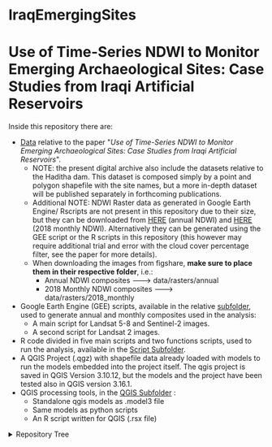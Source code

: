# IraqEmergingSites
# Use of Time-Series NDWI to Monitor Emerging Archaeological Sites: Case Studies from Iraqi Artificial Reservoirs

Inside this repository there are:
* [Data](https://github.com/andreatitolo/IraqEmergingSites/tree/master/data) relative to the paper "*Use of Time-Series NDWI to Monitor Emerging Archaeological Sites: Case Studies from Iraqi Artificial Reservoirs*".
  * NOTE: the present digital archive  also  include the datasets relative to the Haditha dam. This dataset is composed simply by a point and polygon shapefile with the site names, but a more in-depth dataset will be published separately in forthcoming publications.
  * Additional NOTE: NDWI Raster data as generated in Google Earth Engine/ Rscripts are not present in this repository due to their size, but they can be downloaded from [HERE](https://figshare.com/s/9c749336fb27342a4f18) (annual NDWI) and [HERE](https://figshare.com/s/ff067df594ce72300409) (2018 monthly NDWI). Alternatively they can be generated using the GEE script or the R scripts in this repository (this however may require additional trial and error with the cloud cover percentage filter, see the paper for more details).
  * When downloading the images from figshare, **make sure to place them in their respective folder**, i.e.:
    * Annual NDWI composites ---> data/rasters/annual 
    * 2018 Monthly NDWI composites ---> data/rasters/2018_monthly
* Google Earth Engine (GEE) scripts, available in the relative [subfolder](https://github.com/andreatitolo/IraqEmergingSites/tree/master/code/GEE), used to generate annual and monthly composites used in the analysis:  
  * A main script for Landsat 5-8 and Sentinel-2 images.
  * A second script for Landsat 2 images.
* R code divided in five main scripts and two functions scripts, used to run the analysis, available in the [Script Subfolder](https://github.com/andreatitolo/IraqEmergingSites/tree/master/code/R).
* A QGIS Project (.qgz) with shapefile data already loaded with models to run the models embedded into the project itself. The qgis project is saved in QGIS Version 3.10.12, but the models and the project have been tested also in QGIS version 3.16.1.
* QGIS processing tools, in the [QGIS Subfolder](https://github.com/andreatitolo/IraqEmergingSites/tree/master/QGIS_models_scripts) :
  * Standalone qgis models as .model3 file
  * Same models as python scripts
  * An R script written for QGIS (.rsx file)

<details> 
  <summary>Repository Tree</summary> 

 (generated with https://github.com/xiaoluoboding/repository-tree)
 
```
├─ QGIS_models_scripts
│  ├─ Get Pixel Values (Two Raster Inputs).model3
│  ├─ Get Pixel Values (Two Raster Inputs).py
│  ├─ JoinZonalHistogramOutput.rsx
│  ├─ README.md
│  ├─ Reclassify and Get Zonal Histogram (Run as Batch).model3
│  └─ Reclassify and Get Zonal Histogram (Run as Batch).py
├─ code
│  ├─ GEE
│  │  ├─ 01-Landsat_annual_NDWI.js
│  │  ├─ 02-Landsat_2_NDWI.js
│  │  ├─ 03-Sentinel_annual_monthly_NDWI.js
│  │  └─ README.md
│  ├─ R
│  │  ├─ functions
│  │  │  ├─ get_pixel_values.R
│  │  │  └─ get_zonal_histo_pct.R
│  │  ├─ 00_rgee_NDWI.R
│  │  ├─ 01_rgee_NDWI_L2.R
│  │  ├─ 02_pixel_analysis.R
│  │  ├─ 03_zonal_histogram.R
│  │  ├─ 04_merge_zonal_histogram_results.R
│  └─ README.md
├─ data
│  ├─ rasters
│  │  ├─ 2018_monthly
│  │  │  ├─ reclassified
│  │     │  ├─ Reclassified monthly rasters.tif
│  │  │  └─ README.md
│  │  └─ annual
│  │     ├─ reclassified
│  │     │  ├─ Reclassified annual rasters.tif
│  │     └─ README.md
│  ├─ shp
│  │  ├─ study_area
│  │  │  ├─ haditha_study_area.shp
│  │  │  ├─ hamrin_study_area.shp
│  │  │  ├─ mosul_study_area.shp
│  │  ├─ sites_haditha_points.shp
│  │  ├─ sites_haditha_polys.shp
│  │  ├─ sites_hamrin_points.shp
│  │  ├─ sites_hamrin_polys.shp
│  │  ├─ sites_mosul_points.shp
│  │  ├─ sites_mosul_polys.shp
│  └─ README.md
├─ output
│  └─ shp
│     ├─ annual
│     │  └─ README.md
│     └─ monthly
│        └─ README.md
├─ .gitignore
├─ IraqEmergingSites.Rproj
├─ IraqEmergingSites.qgz
└─ README.md
```
</details>

